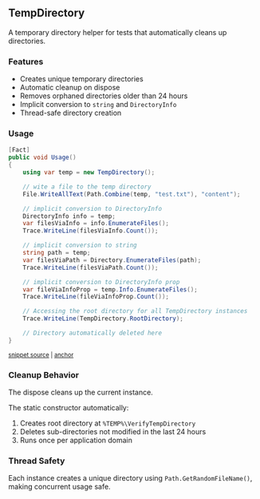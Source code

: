<!--
GENERATED FILE - DO NOT EDIT
This file was generated by [MarkdownSnippets](https://github.com/SimonCropp/MarkdownSnippets).
Source File: /docs/mdsource/temp-directory.source.md
To change this file edit the source file and then run MarkdownSnippets.
-->

## TempDirectory

A temporary directory helper for tests that automatically cleans up directories.


### Features

- Creates unique temporary directories
- Automatic cleanup on dispose
- Removes orphaned directories older than 24 hours
- Implicit conversion to `string` and `DirectoryInfo`
- Thread-safe directory creation

### Usage

<!-- snippet: TempDirectory -->
<a id='snippet-TempDirectory'></a>
```cs
[Fact]
public void Usage()
{
    using var temp = new TempDirectory();

    // wite a file to the temp directory
    File.WriteAllText(Path.Combine(temp, "test.txt"), "content");

    // implicit conversion to DirectoryInfo
    DirectoryInfo info = temp;
    var filesViaInfo = info.EnumerateFiles();
    Trace.WriteLine(filesViaInfo.Count());

    // implicit conversion to string
    string path = temp;
    var filesViaPath = Directory.EnumerateFiles(path);
    Trace.WriteLine(filesViaPath.Count());

    // implicit conversion to DirectoryInfo prop
    var fileViaInfoProp = temp.Info.EnumerateFiles();
    Trace.WriteLine(fileViaInfoProp.Count());

    // Accessing the root directory for all TempDirectory instances
    Trace.WriteLine(TempDirectory.RootDirectory);

    // Directory automatically deleted here
}
```
<sup><a href='/src/Verify.Tests/TempDirectoryTests.cs#L31-L62' title='Snippet source file'>snippet source</a> | <a href='#snippet-TempDirectory' title='Start of snippet'>anchor</a></sup>
<!-- endSnippet -->


### Cleanup Behavior

The dispose cleans up the current instance.

The static constructor automatically:

1. Creates root directory at `%TEMP%\VerifyTempDirectory`
1. Deletes sub-directories not modified in the last 24 hours
1. Runs once per application domain


### Thread Safety

Each instance creates a unique directory using `Path.GetRandomFileName()`, making concurrent usage safe.
